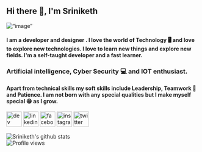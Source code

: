 
## Hi there 👋, I'm Sriniketh

<img align=“center” src="https://i.postimg.cc/Bbmg0Csx/github.png" alt=“image” width=“100%”/>

#### I am a developer and designer . I love the world of Technology 🖥 and love to explore new technologies. I love to learn new things and explore new fields. I'm a self-taught developer and a fast learner.

### Artificial intelligence, Cyber Security 💻 and IOT enthusiast.

#### Apart from technical skills my soft skills include Leadership, Teamwork 🤝 and Patience. I am not born with any special qualities but I make myself special 😁 as I grow.

  [<img src='https://cdn.jsdelivr.net/npm/simple-icons@3.0.1/icons/medium.svg' alt='dev' height='40'>](https://www.google.com)  [<img src='https://cdn.jsdelivr.net/npm/simple-icons@3.0.1/icons/linkedin.svg' alt='linkedin' height='40'>]((https://www.google.com))  [<img src='https://cdn.jsdelivr.net/npm/simple-icons@3.0.1/icons/facebook.svg' alt='facebook' height='40'>]((https://www.google.com))  [<img src='https://cdn.jsdelivr.net/npm/simple-icons@3.0.1/icons/instagram.svg' alt='instagram' height='40'>]((https://www.google.com))  [<img src='https://cdn.jsdelivr.net/npm/simple-icons@3.0.1/icons/gmail.svg' alt='twitter' height='40'>]((https://www.google.com)) 

<!--
**sriniketh28/sriniketh28** is a ✨ _special_ ✨ repository because its `README.md` (this file) appears on your GitHub profile.

Here are some ideas to get you started:

- 🔭 I’m currently working on ...
- 🌱 I’m currently learning ...
- 👯 I’m looking to collaborate on ...
- 🤔 I’m looking for help with ...
- 💬 Ask me about ...
- 📫 How to reach me: ...
- 😄 Pronouns: ...
- ⚡ Fun fact: ...
-->
![Sriniketh's github stats](https://github-readme-stats.vercel.app/api?username=sriniketh28&show_icons=true&theme=highcontrast)
<br>
![Profile views](https://gpvc.arturio.dev/sriniketh28)
